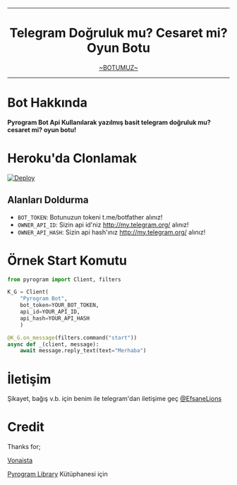 
----

<div align="center">
  <h1>Telegram Doğruluk mu? Cesaret mi? Oyun Botu</h1>
</div>
<p align="center">
        <a href="https://t.me/RapidDcBot">~BOTUMUZ~</a>
</p>

----

# Bot Hakkında
**Pyrogram Bot Api Kullanılarak yazılmış basit telegram doğruluk mu? cesaret mi? oyun botu!**

# Heroku'da Clonlamak

[![Deploy](https://www.herokucdn.com/deploy/button.svg)](https://heroku.com/deploy?template=https://github.com/Vonaista/RapidDcBot)

## Alanları Doldurma
* ``BOT_TOKEN``: Botunuzun tokeni t.me/botfather alınız!
* ``OWNER_API_ID``: Sizin api id'niz http://my.telegram.org/ alınız!
* ``OWNER_API_HASH``: Sizin api hash'ınız http://my.telegram.org/ alınız!


# Örnek Start Komutu
```python
from pyrogram import Client, filters

K_G = Client(
    "Pyrogram Bot",
    bot_token=YOUR_BOT_TOKEN,
    api_id=YOUR_API_ID,
    api_hash=YOUR_API_HASH
    )

@K_G.on_message(filters.command("start"))
async def _(client, message):
    await message.reply_text(text="Merhaba")
```

# İletişim
Şikayet, bağış v.b. için benim ile telegram'dan iletişime geç [@EfsaneLions](https://t.me/EfsaneLions)


# Credit
Thanks for;

[Vonaista](https://github.com/Vonaista)

[Pyrogram Library](https://github.com/pyrogram/pyrogram) Kütüphanesi için
